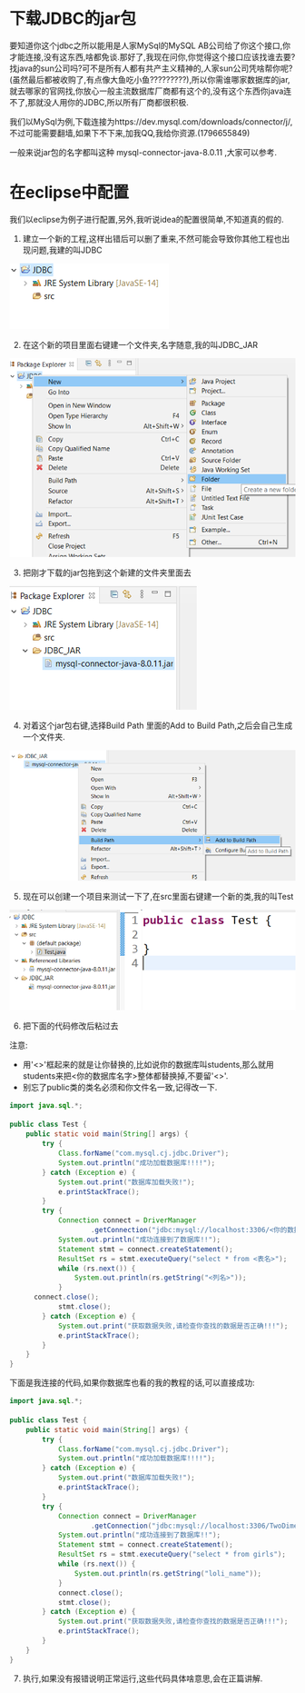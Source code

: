 # 下载JDBC的jar包

要知道你这个jdbc之所以能用是人家MySql的MySQL AB公司给了你这个接口,你才能连接,没有这东西,啥都免谈.那好了,我现在问你,你觉得这个接口应该找谁去要?找java的sun公司吗?可不是所有人都有共产主义精神的,人家sun公司凭啥帮你呢?(虽然最后都被收购了,有点像大鱼吃小鱼?????????),所以你需谁哪家数据库的jar,就去哪家的官网找,你放心一般主流数据库厂商都有这个的,没有这个东西你java连不了,那就没人用你的JDBC,所以所有厂商都很积极.

我们以MySql为例,下载连接为https://dev.mysql.com/downloads/connector/j/,不过可能需要翻墙,如果下不下来,加我QQ,我给你资源.(1796655849)

一般来说jar包的名字都叫这种  mysql-connector-java-8.0.11 ,大家可以参考.

# 在eclipse中配置

我们以eclipse为例子进行配置,另外,我听说idea的配置很简单,不知道真的假的.

1. 建立一个新的工程,这样出错后可以删了重来,不然可能会导致你其他工程也出现问题,我建的叫JDBC

![image-20200916164939933](img/image-20200916164939933.png)

2. 在这个新的项目里面右键建一个文件夹,名字随意,我的叫JDBC_JAR

![image-20200916165232635](img/image-20200916165232635.png)

3. 把刚才下载的jar包拖到这个新建的文件夹里面去

![image-20200916165637808](img/image-20200916165637808.png)

4. 对着这个jar包右键,选择Build Path 里面的Add to Build Path,之后会自己生成一个文件夹.

![image-20200916165721630](img/image-20200916165721630.png)

5. 现在可以创建一个项目来测试一下了,在src里面右键建一个新的类,我的叫Test

<img src="img/image-20200916170113806.png" alt="image-20200916170113806" style="zoom:80%;" />

6. 把下面的代码修改后粘过去

注意:

- 用'<>'框起来的就是让你替换的,比如说你的数据库叫students,那么就用students来把<你的数据库名字>整体都替换掉,不要留'<>'.
- 别忘了public类的类名必须和你文件名一致,记得改一下.

```java
import java.sql.*;

public class Test {
	public static void main(String[] args) {
		try {
			Class.forName("com.mysql.cj.jdbc.Driver");
			System.out.println("成功加载数据库!!!!");
		} catch (Exception e) {
			System.out.print("数据库加载失败!");
			e.printStackTrace();
		}
		try {
			Connection connect = DriverManager
					.getConnection("jdbc:mysql://localhost:3306/<你的数据库名字>?serverTimezone = GMT", "<你数据库的用户名>", "<数据库密码>");
			System.out.println("成功连接到了数据库!!");
			Statement stmt = connect.createStatement();
			ResultSet rs = stmt.executeQuery("select * from <表名>"); 
			while (rs.next()) {
				System.out.println(rs.getString("<列名>"));
			}
      connect.close();
			stmt.close();
		} catch (Exception e) {
			System.out.print("获取数据失败,请检查你查找的数据是否正确!!!");
			e.printStackTrace();
		}
	}
}
```

下面是我连接的代码,如果你数据库也看的我的教程的话,可以直接成功:

```java
import java.sql.*;

public class Test {
	public static void main(String[] args) {
		try {
			Class.forName("com.mysql.cj.jdbc.Driver");
			System.out.println("成功加载数据库!!!!");
		} catch (Exception e) {
			System.out.print("数据库加载失败!");
			e.printStackTrace();
		}
		try {
			Connection connect = DriverManager
					.getConnection("jdbc:mysql://localhost:3306/TwoDimensions?serverTimezone = GMT", "root", "4399");
			System.out.println("成功连接到了数据库!!");
			Statement stmt = connect.createStatement();
			ResultSet rs = stmt.executeQuery("select * from girls"); 
			while (rs.next()) {
				System.out.println(rs.getString("loli_name"));
			}
			connect.close();
			stmt.close();
		} catch (Exception e) {
			System.out.print("获取数据失败,请检查你查找的数据是否正确!!!");
			e.printStackTrace();
		}
	}
}
```

7. 执行,如果没有报错说明正常运行,这些代码具体啥意思,会在正篇讲解.